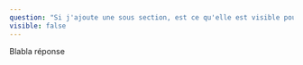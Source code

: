 ```yaml
---
question: "Si j'ajoute une sous section, est ce qu'elle est visible pour tout le département."
visible: false
---
```

Blabla réponse
